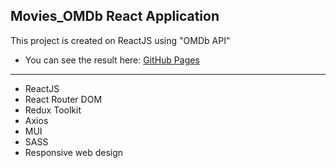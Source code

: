 ## Movies_OMDb React Application
This project is created on ReactJS using "OMDb API"

- You can see the result here: [GitHub Pages](https://yevhenmedovnyk.github.io/Movies_OMDb_API_React/)

---

- ReactJS
- React Router DOM
- Redux Toolkit
- Axios
- MUI
- SASS
- Responsive web design
